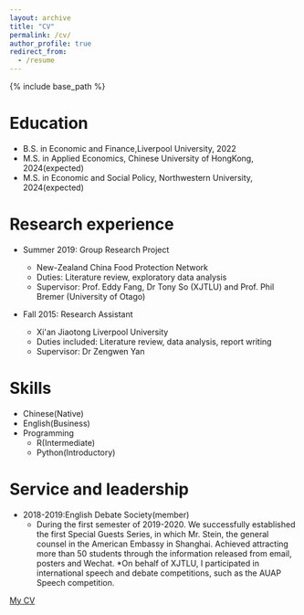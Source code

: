 ```yaml
---
layout: archive
title: "CV"
permalink: /cv/
author_profile: true
redirect_from:
  - /resume
---
```


{% include base_path %}

Education 
======
* B.S. in Economic and Finance,Liverpool University, 2022
* M.S. in Applied Economics, Chinese University of HongKong, 2024(expected)
* M.S. in Economic and Social Policy, Northwestern University, 2024(expected)

Research experience
======
* Summer 2019: Group Research Project
  * New-Zealand China Food Protection Network
  * Duties: Literature review, exploratory data analysis 
  * Supervisor: Prof. Eddy Fang, Dr Tony So (XJTLU) and Prof. Phil Bremer (University of Otago)


* Fall 2015: Research Assistant
  * Xi'an Jiaotong Liverpool University
  * Duties included: Literature review, data analysis, report writing
  * Supervisor: Dr Zengwen Yan
  
Skills
======
* Chinese(Native)
* English(Business)
* Programming 
  * R(Intermediate)
  * Python(Introductory)

  
Service and leadership
======
* 2018-2019:English Debate Society(member)
  *	During the first semester of 2019-2020. We successfully established the first Special Guests Series, in which Mr. Stein, the general counsel in the American Embassy in Shanghai. Achieved attracting more than 50 students through the information released from email, posters and Wechat.
  *On behalf of XJTLU, I participated in international speech and debate competitions, such as the AUAP Speech competition.
  
[My CV](https://github.com/ruilongli/ruilongli.github.io/blob/master/files/CV.pdf)